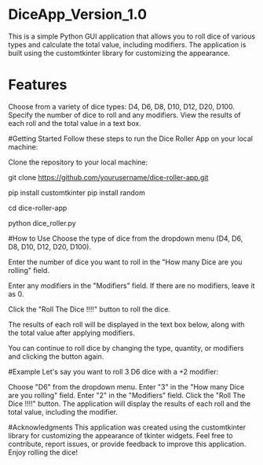 # DiceApp_Version_1.0
This is a simple Python GUI application that allows you to roll dice of various types and calculate the total value, including modifiers. The application is built using the customtkinter library for customizing the appearance.

# Features
Choose from a variety of dice types: D4, D6, D8, D10, D12, D20, D100.
Specify the number of dice to roll and any modifiers.
View the results of each roll and the total value in a text box.

#Getting Started
Follow these steps to run the Dice Roller App on your local machine:

Clone the repository to your local machine:

git clone https://github.com/yourusername/dice-roller-app.git

pip install customtkinter
pip install random

cd dice-roller-app

python dice_roller.py

#How to Use
Choose the type of dice from the dropdown menu (D4, D6, D8, D10, D12, D20, D100).

Enter the number of dice you want to roll in the "How many Dice are you rolling" field.

Enter any modifiers in the "Modifiers" field. If there are no modifiers, leave it as 0.

Click the "Roll The Dice !!!!" button to roll the dice.

The results of each roll will be displayed in the text box below, along with the total value after applying modifiers.

You can continue to roll dice by changing the type, quantity, or modifiers and clicking the button again.

#Example
Let's say you want to roll 3 D6 dice with a +2 modifier:

Choose "D6" from the dropdown menu.
Enter "3" in the "How many Dice are you rolling" field.
Enter "2" in the "Modifiers" field.
Click the "Roll The Dice !!!!" button.
The application will display the results of each roll and the total value, including the modifier.

#Acknowledgments
This application was created using the customtkinter library for customizing the appearance of tkinter widgets.
Feel free to contribute, report issues, or provide feedback to improve this application. Enjoy rolling the dice!
